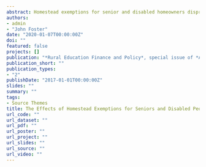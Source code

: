 ```yaml
---
abstract: Homestead exemptions for senior and disabled homeowners disproportionally erode rural tax bases but may still stimulate local educational spending. This article examines one such exemption in Kentucky. Two-stage Generalized Method of Moments is used to estimate the demand for local education spending, then spending in the absence of the exemption is simulated to estimate effects on school district expenditure and academic performance. We combine Census and National Center of Education Statistics data with detailed exemption and academic performance data from Kentucky’s Departments of Revenue and Education into a panel spanning 1999-2013. Results suggest the exemption provides relatively generous tax relief without increasing resource and academic achievement gaps between rural and non-rural districts. This is largely attributable to Kentucky’s strong school finance equalization effort. Our findings can help states with a similarly targeted exemption consider such impacts in relation to their own demography and funding systems.
authors:
- admin
- "John Foster"
date: "2020-01-07T00:00:00Z"
doi: ""
featured: false
projects: []
publication: "*Rural Education Finance and Policy*, special issue of *AERA Open*"
publication_short: ""
publication_types:
- "2"
publishDate: "2017-01-01T00:00:00Z"
slides: ""
summary: ""
tags:
- Source Themes
title: The Effects of Homestead Exemptions for Seniors and Disabled People on School Districts
url_code: ""
url_dataset: ""
url_pdf: ""
url_poster: ""
url_project: ""
url_slides: ""
url_source: ""
url_video: ""
---
```


